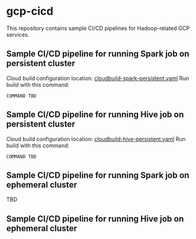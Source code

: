 # gcp-cicd

This repository contains sample CI/CD pipelines for Hadoop-related GCP services.

## Sample CI/CD pipeline for running Spark job on persistent cluster
Cloud build configuration location: [cloudbuild-spark-persistent.yaml](cloudbuilds/cloudbuild-spark-persistent.yaml)
Run build with this command:
```
COMMAND TBD
```

## Sample CI/CD pipeline for running Hive job on persistent cluster
Cloud build configuration location: [cloudbuild-hive-persistent.yaml](cloudbuilds/cloudbuild-hive-persistent.yaml)
Run build with this command:
```
COMMAND TBD
```

## Sample CI/CD pipeline for running Spark job on ephemeral cluster
TBD

## Sample CI/CD pipeline for running Hive job on ephemeral cluster
